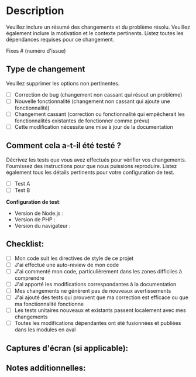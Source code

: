 # Description

Veuillez inclure un résumé des changements et du problème résolu. Veuillez également inclure la motivation et le contexte pertinents. Listez toutes les dépendances requises pour ce changement.

Fixes # (numéro d'issue)

## Type de changement

Veuillez supprimer les options non pertinentes.

- [ ] Correction de bug (changement non cassant qui résout un problème)
- [ ] Nouvelle fonctionnalité (changement non cassant qui ajoute une fonctionnalité)
- [ ] Changement cassant (correction ou fonctionnalité qui empêcherait les fonctionnalités existantes de fonctionner comme prévu)
- [ ] Cette modification nécessite une mise à jour de la documentation

## Comment cela a-t-il été testé ?

Décrivez les tests que vous avez effectués pour vérifier vos changements. Fournissez des instructions pour que nous puissions reproduire. Listez également tous les détails pertinents pour votre configuration de test.

- [ ] Test A
- [ ] Test B

**Configuration de test**:
* Version de Node.js :
* Version de PHP :
* Version du navigateur :

## Checklist:

- [ ] Mon code suit les directives de style de ce projet
- [ ] J'ai effectué une auto-review de mon code
- [ ] J'ai commenté mon code, particulièrement dans les zones difficiles à comprendre
- [ ] J'ai apporté les modifications correspondantes à la documentation
- [ ] Mes changements ne génèrent pas de nouveaux avertissements
- [ ] J'ai ajouté des tests qui prouvent que ma correction est efficace ou que ma fonctionnalité fonctionne
- [ ] Les tests unitaires nouveaux et existants passent localement avec mes changements
- [ ] Toutes les modifications dépendantes ont été fusionnées et publiées dans les modules en aval

## Captures d'écran (si applicable):

## Notes additionnelles:
